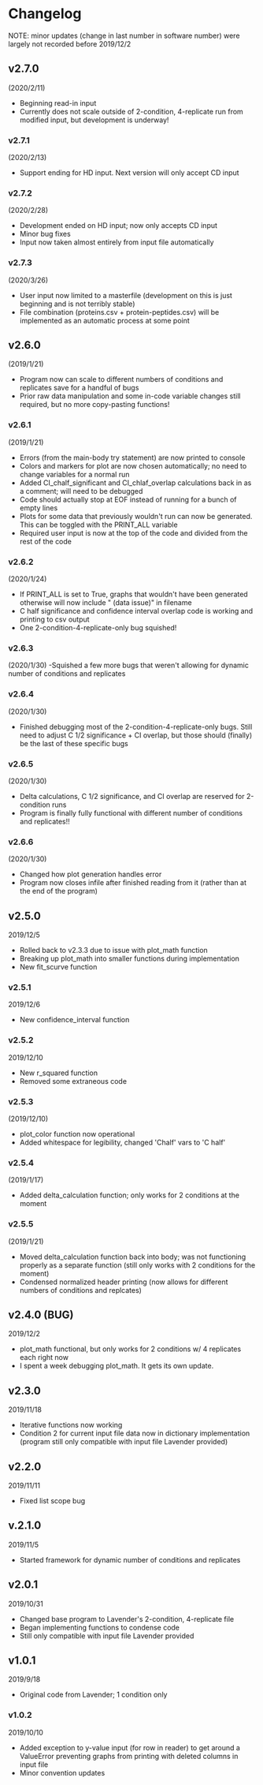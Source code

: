 # Changelog
NOTE: minor updates (change in last number in software number) were largely not recorded before 2019/12/2

## v2.7.0
(2020/2/11)
- Beginning read-in input
- Currently does not scale outside of 2-condition, 4-replicate run from modified input, but development is underway!

### v2.7.1
(2020/2/13)
- Support ending for HD input. Next version will only accept CD input

### v2.7.2
(2020/2/28)
- Development ended on HD input; now only accepts CD input
- Minor bug fixes
- Input now taken almost entirely from input file automatically

### v2.7.3
(2020/3/26)
- User input now limited to a masterfile (development on this is just beginning and is not terribly stable)
- File combination (proteins.csv + protein-peptides.csv) will be implemented as an automatic process at some point

## v2.6.0
(2019/1/21)
- Program now can scale to different numbers of conditions and replicates save for a handful of bugs
- Prior raw data manipulation and some in-code variable changes still required, but no more copy-pasting functions!

### v2.6.1
(2019/1/21)
- Errors (from the main-body try statement) are now printed to console
- Colors and markers for plot are now chosen automatically; no need to change variables for a normal run
- Added CI_chalf_significant and CI_chlaf_overlap calculations back in as a comment; will need to be debugged
- Code should actually stop at EOF instead of running for a bunch of empty lines
- Plots for some data that previously wouldn't run can now be generated. This can be toggled with the PRINT_ALL variable
- Required user input is now at the top of the code and divided from the rest of the code

### v2.6.2
(2020/1/24)
- If PRINT_ALL is set to True, graphs that wouldn't have been generated otherwise will now include " (data issue)" in filename
- C half significance and confidence interval overlap code is working and printing to csv output
- One 2-condition-4-replicate-only bug squished!

### v2.6.3
(2020/1/30)
-Squished a few more bugs that weren't allowing for dynamic number of conditions and replicates

### v2.6.4
(2020/1/30)
- Finished debugging most of the 2-condition-4-replicate-only bugs. Still need to adjust C 1/2 significance + CI overlap, but those should (finally) be the last of these specific bugs

### v2.6.5
(2020/1/30)
- Delta calculations, C 1/2 significance, and CI overlap are reserved for 2-condition runs
- Program is finally fully functional with different number of conditions and replicates!!

### v2.6.6
(2020/1/30)
- Changed how plot generation handles error
- Program now closes infile after finished reading from it (rather than at the end of the program)

## v2.5.0
2019/12/5
- Rolled back to v2.3.3 due to issue with plot_math function
- Breaking up plot_math into smaller functions during implementation
- New fit_scurve function

### v2.5.1
2019/12/6
- New confidence_interval function

### v2.5.2
2019/12/10
- New r_squared function
- Removed some extraneous code

### v2.5.3
(2019/12/10)
- plot_color function now operational
- Added whitespace for legibility, changed 'Chalf' vars to 'C half'

### v2.5.4
(2019/1/17)
- Added delta_calculation function; only works for 2 conditions at the moment

### v2.5.5
(2019/1/21)
- Moved delta_calculation function back into body; was not functioning properly as a separate function (still only works with 2 conditions for the moment)
- Condensed normalized header printing (now allows for different numbers of conditions and replcates)

## v2.4.0 (BUG)
2019/12/2
- plot_math functional, but only works for 2 conditions w/ 4 replicates each right now
- I spent a week debugging plot_math. It gets its own update.

## v2.3.0
2019/11/18
- Iterative functions now working
- Condition 2 for current input file data now in dictionary implementation (program still only compatible with input file Lavender provided)

## v2.2.0
2019/11/11
- Fixed list scope bug

## v.2.1.0
2019/11/5
- Started framework for dynamic number of conditions and replicates

## v2.0.1
2019/10/31
- Changed base program to Lavender's 2-condition, 4-replicate file
- Began implementing functions to condense code
- Still only compatible with input file Lavender provided

## v1.0.1
2019/9/18
- Original code from Lavender; 1 condition only
### v1.0.2
2019/10/10
- Added exception to y-value input (for row in reader) to get around a ValueError preventing graphs from printing with deleted columns in input file
- Minor convention updates
